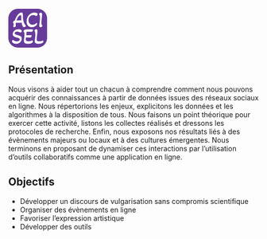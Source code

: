 ![logo](acisel-50.png)

## Présentation

Nous visons à aider tout un chacun à comprendre comment nous pouvons acquérir des connaissances à partir de données issues des réseaux sociaux en ligne. Nous répertorions les enjeux, explicitons les données et les algorithmes à la disposition de tous. Nous faisons un point théorique pour exercer cette activité, listons les collectes réalisés et dressons les protocoles de recherche. Enfin, nous exposons nos résultats liés à des évènements majeurs ou locaux et à des cultures émergentes. Nous terminons en proposant de dynamiser ces interactions par l’utilisation d’outils collaboratifs comme une application en ligne.

## Objectifs

- Développer un discours de vulgarisation sans compromis scientifique
- Organiser des évènements en ligne
- Favoriser l’expression artistique
- Développer des outils
